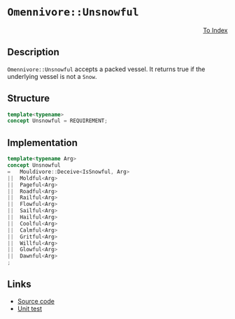<!-- Copyright 2024 Feng Mofan
SPDX-License-Identifier: Apache-2.0 -->

# `Omennivore::Unsnowful`

<p style='text-align: right;'><a href="../../concepts.md#omennivore-unsnowful">To Index</a></p>

## Description

`Omennivore::Unsnowful` accepts a packed vessel.
It returns true if the underlying vessel is not a `Snow`.

## Structure

```C++
template<typename>
concept Unsnowful = REQUIREMENT;
```

## Implementation

```C++
template<typename Arg>
concept Unsnowful
=   Mouldivore::Deceive<IsSnowful, Arg>
||  Moldful<Arg>
||  Pageful<Arg>
||  Roadful<Arg>
||  Railful<Arg>
||  Flowful<Arg>
||  Sailful<Arg>
||  Hailful<Arg>
||  Coolful<Arg>
||  Calmful<Arg>
||  Gritful<Arg>
||  Willful<Arg>
||  Glowful<Arg>
||  Dawnful<Arg>
;
```

## Links

- [Source code](../../../../conceptrodon/descend/omennivore/concepts/descend/unsnowful.hpp)
- [Unit test](../../../../tests/unit/concepts/omennivore/unsnowful.test.hpp)
